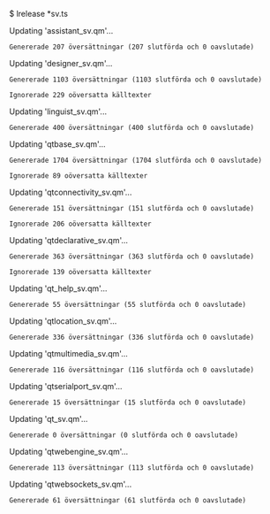 $ lrelease *sv.ts

Updating 'assistant_sv.qm'...

    Genererade 207 översättningar (207 slutförda och 0 oavslutade)
    
Updating 'designer_sv.qm'...

    Genererade 1103 översättningar (1103 slutförda och 0 oavslutade)
    
    Ignorerade 229 oöversatta källtexter
    
Updating 'linguist_sv.qm'...

    Genererade 400 översättningar (400 slutförda och 0 oavslutade)
    
Updating 'qtbase_sv.qm'...

    Genererade 1704 översättningar (1704 slutförda och 0 oavslutade)
    
    Ignorerade 89 oöversatta källtexter
    
Updating 'qtconnectivity_sv.qm'...

    Genererade 151 översättningar (151 slutförda och 0 oavslutade)
    
    Ignorerade 206 oöversatta källtexter
    
Updating 'qtdeclarative_sv.qm'...

    Genererade 363 översättningar (363 slutförda och 0 oavslutade)
    
    Ignorerade 139 oöversatta källtexter
    
Updating 'qt_help_sv.qm'...

    Genererade 55 översättningar (55 slutförda och 0 oavslutade)
    
Updating 'qtlocation_sv.qm'...

    Genererade 336 översättningar (336 slutförda och 0 oavslutade)
    
Updating 'qtmultimedia_sv.qm'...

    Genererade 116 översättningar (116 slutförda och 0 oavslutade)
    
Updating 'qtserialport_sv.qm'...

    Genererade 15 översättningar (15 slutförda och 0 oavslutade)
    
Updating 'qt_sv.qm'...

    Genererade 0 översättningar (0 slutförda och 0 oavslutade)
    
Updating 'qtwebengine_sv.qm'...

    Genererade 113 översättningar (113 slutförda och 0 oavslutade)
    
Updating 'qtwebsockets_sv.qm'...

    Genererade 61 översättningar (61 slutförda och 0 oavslutade)
    
